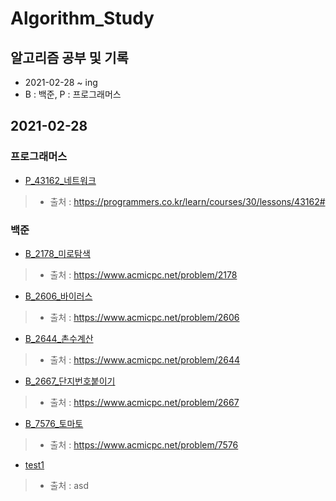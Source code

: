 # Algorithm_Study

## 알고리즘 공부 및 기록
* 2021-02-28 ~ ing
* B : 백준, P : 프로그래머스

## 2021-02-28
### 프로그래머스
* [P_43162_네트워크](URL "https://github.com/j2junn/Algorithm_Study/blob/main/programmers/P_43162_네트워크.py")
> * 출처 : https://programmers.co.kr/learn/courses/30/lessons/43162#

### 백준
* [B_2178_미로탐색](URL "./baekjoon/B_2178_미로탐색.py")
> * 출처 : https://www.acmicpc.net/problem/2178

* [B_2606_바이러스](URL "/baekjoon/B_2606_바이러스.py")
> * 출처 : https://www.acmicpc.net/problem/2606

* [B_2644_촌수계산](URL "https://github.com/j2junn/Algorithm_Study/blob/main/acmicpc/B_2644_촌수계산.py")
> * 출처 : https://www.acmicpc.net/problem/2644

* [B_2667_단지번호붙이기](URL "https://github.com/j2junn/Algorithm_Study/blob/main/acmicpc/B_2667_단지번호붙이기.py")
> * 출처 : https://www.acmicpc.net/problem/2667

* [B_7576_토마토](URL "https://github.com/j2junn/Algorithm_Study/blob/main/acmicpc/B_7576_토마토.py")
> * 출처 : https://www.acmicpc.net/problem/7576

* [test1](URL "/blob/main/baekjoon/B_1234_test1.py")
> * 출처 : asd